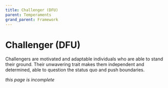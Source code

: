 ```yaml
---
title: Challenger (DFU)
parent: Temperaments
grand_parent: Framework
---
```


# Challenger (DFU)

Challengers are motivated and adaptable individuals who are able to stand their ground. Their unwavering trait makes them independent and determined, able to  question the status quo and push boundaries.

*this page is incomplete*


